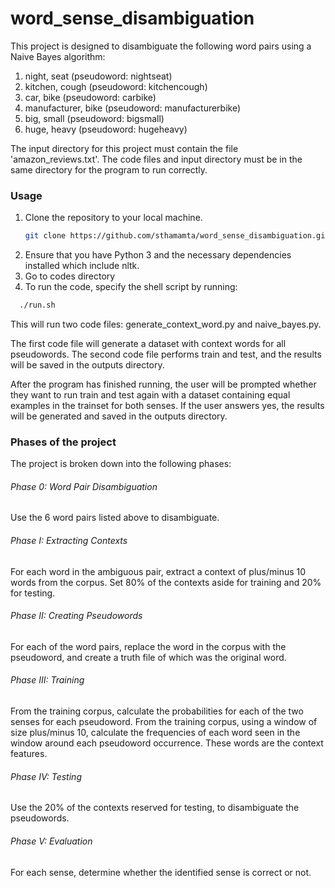 # word_sense_disambiguation
This project is designed to disambiguate the following word pairs using a Naive Bayes algorithm:

1. night, seat (pseudoword: nightseat)
2. kitchen, cough (pseudoword: kitchencough)
3. car, bike (pseudoword: carbike)
4. manufacturer, bike (pseudoword: manufacturerbike)
5. big, small (pseudoword: bigsmall)
6. huge, heavy (pseudoword: hugeheavy)

The input directory for this project must contain the file 'amazon_reviews.txt'. The code files and input directory must be in the same directory for the program to run correctly.

### Usage
1. Clone the repository to your local machine.
   ```sh
   git clone https://github.com/sthamamta/word_sense_disambiguation.git
   ```
2. Ensure that you have Python 3 and the necessary dependencies installed which include nltk.
3. Go to codes directory
4. To run the code, specify the shell script by running:
```sh
  ./run.sh
   ```
This will run two code files: generate_context_word.py and naive_bayes.py.

The first code file will generate a dataset with context words for all pseudowords. The second code file performs train and test, and the results will be saved in the outputs directory.

After the program has finished running, the user will be prompted whether they want to run train and test again with a dataset containing equal examples in the trainset for both senses. If the user answers yes, the results will be generated and saved in the outputs directory.

### Phases of the project
The project is broken down into the following phases:

###### Phase 0: Word Pair Disambiguation
Use the 6 word pairs listed above to disambiguate.

###### Phase I: Extracting Contexts
For each word in the ambiguous pair, extract a context of plus/minus 10 words from the corpus.
Set 80% of the contexts aside for training and 20% for testing.

###### Phase II: Creating Pseudowords
For each of the word pairs, replace the word in the corpus with the pseudoword, and create a truth file of which was the original word.

###### Phase III: Training
From the training corpus, calculate the probabilities for each of the two senses for each pseudoword.
From the training corpus, using a window of size plus/minus 10, calculate the frequencies of each word seen in the window around each pseudoword occurrence. These words are the context features.

###### Phase IV: Testing
Use the 20% of the contexts reserved for testing, to disambiguate the pseudowords.

###### Phase V: Evaluation
For each sense, determine whether the identified sense is correct or not. 